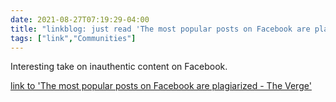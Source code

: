 ```yaml
---
date: 2021-08-27T07:19:29-04:00
title: "linkblog: just read 'The most popular posts on Facebook are plagiarized - The Verge'"
tags: ["link","Communities"]
---
```

Interesting take on inauthentic content on Facebook.
 
[link to 'The most popular posts on Facebook are plagiarized - The Verge'](https://www.theverge.com/2021/8/27/22644126/the-most-popular-posts-on-facebook-are-plagiarized)
